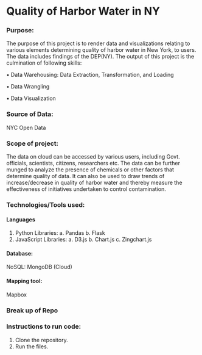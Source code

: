 # Quality of Harbor Water in NY

 
### Purpose:
The purpose of this project is to render data and visualizations relating to various elements determining quality of harbor water in New York, to users. The data includes findings of the DEP(NY). The output of this project is the culmination of following skills:

•	Data Warehousing: Data Extraction, Transformation, and Loading

•	Data Wrangling 

•	Data Visualization

### Source of Data:
NYC Open Data 

### Scope of project: 
The data on cloud can be accessed by various users, including Govt. officials, scientists, citizens, researchers etc.
The data can be further munged to analyze the presence of chemicals or other factors that determine quality of data. 
It can also be used to draw trends of increase/decrease in quality of harbor water and thereby measure the effectiveness of 
initiatives undertaken to control contamination.

### Technologies/Tools used: 
               
#### Languages
1.	Python
        Libraries:
                  a.	Pandas
                  b.	Flask
2.	JavaScript
        Libraries:
                  a.	D3.js
                  b.	Chart.js
                  c.	Zingchart.js

#### Database:
NoSQL: MongoDB (Cloud)

#### Mapping tool:
Mapbox

### Break up of Repo 

### Instructions to run code:
1. Clone the repository.
2. Run the files. 

